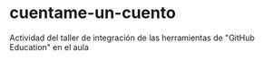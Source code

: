 # cuentame-un-cuento
Actividad del taller de integración de las herramientas de "GitHub Education" en el aula
